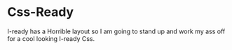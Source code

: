 # Css-Ready
I-ready has a Horrible layout so I am going to stand up and work my ass off for a cool looking I-ready Css. 
